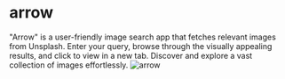 # arrow
"Arrow" is a user-friendly image search app that fetches relevant images from Unsplash. Enter your query, browse through the visually appealing results, and click to view in a new tab. Discover and explore a vast collection of images effortlessly.
![arrow](https://github.com/aritradey-CS/arrow/assets/81703791/a0d3b0a8-c514-4fc5-bdf6-dd98e0e27ea1)
